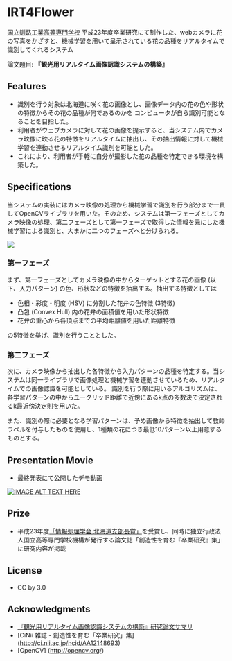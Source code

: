 # IRT4Flower 

[国立釧路工業高等専門学校](http://www.kushiro-ct.ac.jp/) 平成23年度卒業研究にて制作した、webカメラに花の写真をかざすと、機械学習を用いて呈示されている花の品種をリア­ルタイムで識別してくれるシステム

論文題目: **『観光用リアルタイム画像認識システムの構築』**

## Features

- 識別を行う対象は北海道に咲く花の画像とし、画像データ内の花の色や形状の特徴からその花の品種が何であるのかを
コンピュータが自ら識別可能となることを目指した。
- 利用者がウェブカメラに対して花の画像を提示すると、当システム内でカメラ映像に映る花の特徴をリアルタイムに抽出し、その抽出情報に対して機械学習を連動させるリアルタイム識別を可能とした。
- これにより、利用者が手軽に自分が撮影した花の品種を特定できる環境を構築した。

## Specifications

当システムの実装にはカメラ映像の処理から機械学習で識別を行う部分まで一貫してOpenCVライブラリを用いた。そのため、システムは第一フェーズとしてカメラ映像の処理、第二フェーズとして第一フェーズで取得した情報を元にした機械学習による識別と、大まかに二つのフェーズへと分けられる。

![](https://raw.githubusercontent.com/shartsu/IRT4Flower/master/images/s1.png)

### 第一フェーズ

まず、第一フェーズとしてカメラ映像の中からターゲットとする花の画像 (以下、入力パターン) の色、形状などの特徴を抽出する。抽出する特徴としては

-  色相・彩度・明度 (HSV) に分割した花弁の色特徴 (3特徴)
- 凸包 (Convex Hull) 内の花弁の面積値を用いた形状特徴
-  花弁の重心から各頂点までの平均距離値を用いた距離特徴

の5特徴を挙げ、識別を行うこととした。

### 第二フェーズ

次に、カメラ映像から抽出した各特徴から入力パターンの品種を特定する。当システムは同一ライブラリで画像処理と機械学習を連動させているため、リアルタイムでの画像認識を可能としている。
識別を行う際に用いるアルゴリズムは、各学習パターンの中からユークリッド距離で近傍にあるk点の多数決で決定されるk最近傍決定則を用いた。

また、識別の際に必要となる学習パターンは、予め画像から特徴を抽出して教師ラベルを付与したものを使用し、1種類の花につき最低10パターン以上用意するものとする。

## Presentation Movie

- 最終発表にて公開したデモ動画

[![IMAGE ALT TEXT HERE](https://raw.githubusercontent.com/shartsu/IRT4Flower/master/images/s2.jpg)](https://www.youtube.com/watch?v=_XMsg-hkFDE)


## Prize
- 平成23年度[「情報処理学会 北海道支部長賞」](http://hokkaido.ipsj.or.jp/pukiwiki/index.php?%E6%94%AF%E9%83%A8%E9%95%B7%E8%B3%9E%E5%8F%97%E8%B3%9E%E8%80%85)を受賞し、同時に独立行政法人国立高等専門学校機構が発行する論文誌­「創造性を育む『卒業研究』集」に研究内容が掲載

## License
- CC by 3.0

## Acknowledgments
- [『観光用リアルタイム画像認識システムの構築』研究論文サマリ](https://github.com/shartsu/IRT4Flower/raw/master/Summary.pdf)
- [CiNii 雑誌 - 創造性を育む「卒業研究」集] (http://ci.nii.ac.jp/ncid/AA12148693)
- [OpenCV] (http://opencv.org/)